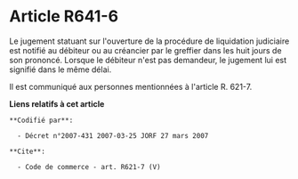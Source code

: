 # Article R641-6

Le jugement statuant sur l'ouverture de la procédure de liquidation judiciaire est notifié au débiteur ou au créancier par le
greffier dans les huit jours de son prononcé. Lorsque le débiteur n'est pas demandeur, le jugement lui est signifié dans le
même délai. 

Il est communiqué aux personnes mentionnées à l'article R. 621-7.

**Liens relatifs à cet article**

	**Codifié par**:

	  - Décret n°2007-431 2007-03-25 JORF 27 mars 2007

	**Cite**:

	  - Code de commerce - art. R621-7 (V)
